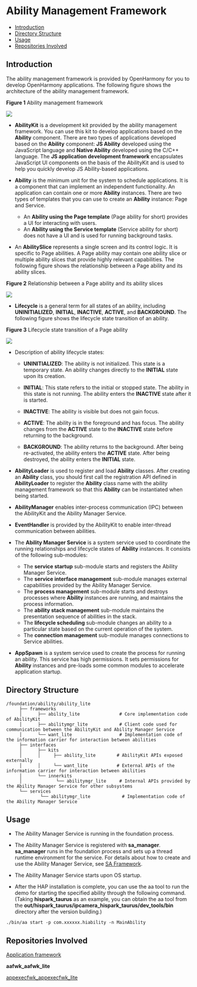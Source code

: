 # Ability Management Framework<a name="EN-US_TOPIC_0000001062157546"></a>

-   [Introduction](#section11660541593)
-   [Directory Structure](#section1464106163817)
-   [Usage](#section1954314201620)
-   [Repositories Involved](#section93061357133720)

## Introduction<a name="section11660541593"></a>

The ability management framework is provided by OpenHarmony for you to develop OpenHarmony applications. The following figure shows the architecture of the ability management framework.

**Figure 1**  Ability management framework

![](figures/en-us_image_0000001133175707.png)

-   **AbilityKit**  is a development kit provided by the ability management framework. You can use this kit to develop applications based on the  **Ability**  component. There are two types of applications developed based on the  **Ability**  component:  **JS Ability**  developed using the JavaScript language and  **Native Ability**  developed using the C/C++ language. The  **JS application development framework**  encapsulates JavaScript UI components on the basis of the AbilityKit and is used to help you quickly develop JS Ability-based applications.
-   **Ability**  is the minimum unit for the system to schedule applications. It is a component that can implement an independent functionality. An application can contain one or more  **Ability**  instances. There are two types of templates that you can use to create an  **Ability**  instance: Page and Service.
    -   An  **Ability using the Page template**  \(Page ability for short\) provides a UI for interacting with users.
    -   An  **Ability using the Service template**  \(Service ability for short\) does not have a UI and is used for running background tasks.

-   An  **AbilitySlice**  represents a single screen and its control logic. It is specific to Page abilities. A Page ability may contain one ability slice or multiple ability slices that provide highly relevant capabilities. The following figure shows the relationship between a Page ability and its ability slices.

**Figure 2**  Relationship between a Page ability and its ability slices

![](figures/en-us_image_0000001085773976.gif)

-   **Lifecycle**  is a general term for all states of an ability, including  **UNINITIALIZED**,  **INITIAL**,  **INACTIVE**,  **ACTIVE**, and  **BACKGROUND**. The following figure shows the lifecycle state transition of an ability.

**Figure 3**  Lifecycle state transition of a Page ability

![](figures/en-us_image_0000001086697634.png)

-   Description of ability lifecycle states:
    -   **UNINITIALIZED**: The ability is not initialized. This state is a temporary state. An ability changes directly to the  **INITIAL**  state upon its creation.

    -   **INITIAL**: This state refers to the initial or stopped state. The ability in this state is not running. The ability enters the  **INACTIVE**  state after it is started.

    -   **INACTIVE**: The ability is visible but does not gain focus.

    -   **ACTIVE**: The ability is in the foreground and has focus. The ability changes from the  **ACTIVE**  state to the  **INACTIVE**  state before returning to the background.

    -   **BACKGROUND**: The ability returns to the background. After being re-activated, the ability enters the  **ACTIVE**  state. After being destroyed, the ability enters the  **INITIAL**  state.

-   **AbilityLoader**  is used to register and load  **Ability**  classes. After creating an  **Ability**  class, you should first call the registration API defined in  **AbilityLoader**  to register the  **Ability**  class name with the ability management framework so that this  **Ability**  can be instantiated when being started.
-   **AbilityManager**  enables inter-process communication \(IPC\) between the AbilityKit and the Ability Manager Service.
-   **EventHandler**  is provided by the AbilityKit to enable inter-thread communication between abilities.
-   The  **Ability Manager Service**  is a system service used to coordinate the running relationships and lifecycle states of  **Ability**  instances. It consists of the following sub-modules:
    -   The  **service startup**  sub-module starts and registers the Ability Manager Service.
    -   The  **service interface management**  sub-module manages external capabilities provided by the Ability Manager Service.
    -   The  **process management**  sub-module starts and destroys processes where  **Ability**  instances are running, and maintains the process information.
    -   The  **ability stack management**  sub-module maintains the presentation sequence of abilities in the stack.
    -   The  **lifecycle scheduling**  sub-module changes an ability to a particular state based on the current operation of the system.
    -   The  **connection management**  sub-module manages connections to Service abilities.

-   **AppSpawn**  is a system service used to create the process for running an ability. This service has high permissions. It sets permissions for  **Ability**  instances and pre-loads some common modules to accelerate application startup.

## Directory Structure<a name="section1464106163817"></a>

```
/foundation/ability/ability_lite
     ├── frameworks
     │      ├── ability_lite               # Core implementation code of AbilityKit
     │      ├── abilitymgr_lite            # Client code used for communication between the AbilityKit and Ability Manager Service
     │      └── want_lite                  # Implementation code of the information carrier for interaction between abilities
     ├── interfaces
     │      ├── kits
     │      │     ├── ability_lite        # AbilityKit APIs exposed externally
     │      │     └── want_lite           # External APIs of the information carrier for interaction between abilities
     │      └── innerkits
     │             └── abilitymgr_lite     # Internal APIs provided by the Ability Manager Service for other subsystems
     └── services
             └── abilitymgr_lite            # Implementation code of the Ability Manager Service
```

## Usage<a name="section1954314201620"></a>

-   The Ability Manager Service is running in the foundation process.
-   The Ability Manager Service is registered with  **sa\_manager**.  **sa\_manager**  runs in the foundation process and sets up a thread runtime environment for the service. For details about how to create and use the Ability Manager Service, see  [SA Framework](en-us_topic_0000001051589563.md).
-   The Ability Manager Service starts upon OS startup.

-   After the HAP installation is complete, you can use the aa tool to run the demo for starting the specified ability through the following command. \(Taking  **hispark\_taurus**  as an example, you can obtain the aa tool from the  **out/hispark\_taurus/ipcamera\_hispark\_taurus/dev\_tools/bin**  directory after the version building.\)

```
./bin/aa start -p com.xxxxxx.hiability -n MainAbility
```

## Repositories Involved<a name="section93061357133720"></a>

[Application framework](https://gitee.com/openharmony/docs/blob/master/en/readme/application-framework.md)

**aafwk\_aafwk\_lite**

[appexecfwk\_appexecfwk\_lite](https://gitee.com/openharmony/appexecfwk_appexecfwk_lite/blob/master/README.md)

